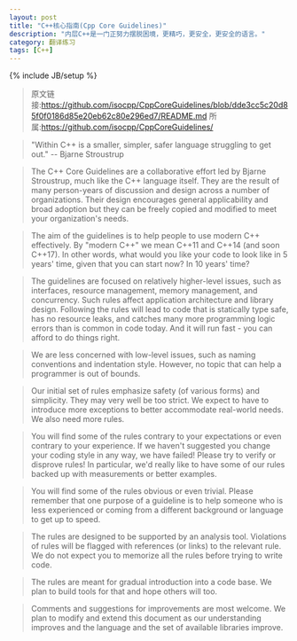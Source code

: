 ```yaml
---
layout: post
title: "C++核心指南(Cpp Core Guidelines)"
description: "内层C++是一门正努力摆脱困境，更精巧，更安全，更安全的语言。"
category: 翻译练习
tags: [C++]
---
```


{% include JB/setup %}

> 原文链接:https://github.com/isocpp/CppCoreGuidelines/blob/dde3cc5c20d85f0f0186d85e20eb62c80e296ed7/README.md
> 所属:https://github.com/isocpp/CppCoreGuidelines/

> "Within C++ is a smaller, simpler, safer language struggling to get out." -- Bjarne Stroustrup

> The C++ Core Guidelines are a collaborative effort led by Bjarne Stroustrup, much like the C++ language itself. They are the result of many person-years of discussion and design across a number of organizations. Their design encourages general applicability and broad adoption but they can be freely copied and modified to meet your organization's needs.

> The aim of the guidelines is to help people to use modern C++ effectively. By "modern C++" we mean C++11 and C++14 (and soon C++17). In other words, what would you like your code to look like in 5 years' time, given that you can start now? In 10 years' time?

> The guidelines are focused on relatively higher-level issues, such as interfaces, resource management, memory management, and concurrency. Such rules affect application architecture and library design. Following the rules will lead to code that is statically type safe, has no resource leaks, and catches many more programming logic errors than is common in code today. And it will run fast - you can afford to do things right.

> We are less concerned with low-level issues, such as naming conventions and indentation style. However, no topic that can help a programmer is out of bounds.

> Our initial set of rules emphasize safety (of various forms) and simplicity. They may very well be too strict. We expect to have to introduce more exceptions to better accommodate real-world needs. We also need more rules.

> You will find some of the rules contrary to your expectations or even contrary to your experience. If we haven't suggested you change your coding style in any way, we have failed! Please try to verify or disprove rules! In particular, we'd really like to have some of our rules backed up with measurements or better examples.

> You will find some of the rules obvious or even trivial. Please remember that one purpose of a guideline is to help someone who is less experienced or coming from a different background or language to get up to speed.

> The rules are designed to be supported by an analysis tool. Violations of rules will be flagged with references (or links) to the relevant rule. We do not expect you to memorize all the rules before trying to write code.

> The rules are meant for gradual introduction into a code base. We plan to build tools for that and hope others will too.

> Comments and suggestions for improvements are most welcome. We plan to modify and extend this document as our understanding improves and the language and the set of available libraries improve.
